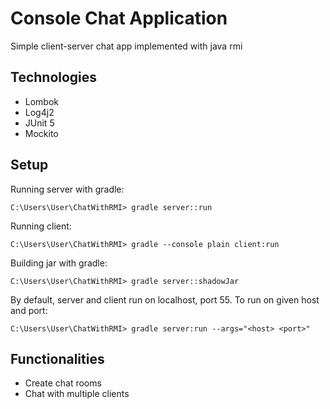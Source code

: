 # Console Chat Application

Simple client-server chat app implemented with java rmi

## Technologies

* Lombok
* Log4j2
* JUnit 5
* Mockito

## Setup

Running server with gradle:

    C:\Users\User\ChatWithRMI> gradle server::run

Running client:

    C:\Users\User\ChatWithRMI> gradle --console plain client:run

Building jar with gradle:

    C:\Users\User\ChatWithRMI> gradle server::shadowJar

By default, server and client run on localhost, port 55. To run on given host and port:

    C:\Users\User\ChatWithRMI> gradle server:run --args="<host> <port>"

## Functionalities

* Create chat rooms
* Chat with multiple clients